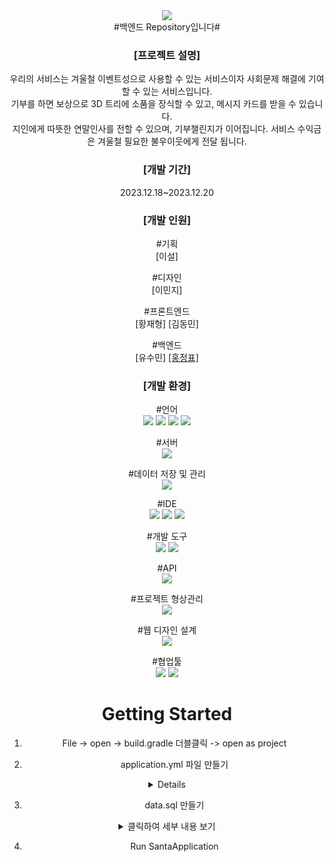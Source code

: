 <div align="center">
<img src="https://capsule-render.vercel.app/api?type=rounded&color=E0F8F7&height=200&section=header&text=Santa&fontSize=90&fontColor=BDBDBD&fontAlign=70&rotate=13&fontAlignY=3"/><br>
#백엔드 Repository입니다#

</br>

<h3>[프로젝트 설명]</h3>
<a>우리의 서비스는 겨울철 이벤트성으로 사용할 수 있는 서비스이자 사회문제 해결에 기여할 수 있는 서비스입니다.</a></br>
<a>기부를 하면 보상으로 3D 트리에 소품을 장식할 수 있고, 메시지 카드를 받을 수 있습니다.</a></br>
<a>지인에게 따뜻한 연말인사를 전할 수 있으며, 기부챌린지가 이어집니다. 서비스 수익금은 겨울철 필요한 불우이웃에게 전달 됩니다.</a>

<h3>[개발 기간]</h3>
<a>2023.12.18~2023.12.20</a></br>
<h3>[개발 인원]</h3>

#기획</br>
<a>[이설]</a>

#디자인</br>
<a>[이민지]</a>

#프론트엔드</br>
<a>[황재형]</a>
<a>[김동민]</a>

#백엔드</br>
<a>[유수민]<a>
<a href="https://github.com/dmsqor">[홍정표]<a>

<h3>[개발 환경]</h3>

#언어</br>
<img src="https://img.shields.io/badge/Java(JDK 17)-F80000?style=flat&logo=Oracle&logoColor=white"/>
<img src="https://img.shields.io/badge/HTML5-E34F26?style=flat&logo=HTML5&logoColor=white"/>
<img src="https://img.shields.io/badge/CSS3-1572B6?style=flat&logo=CSS3&logoColor=white"/>
<img src="https://img.shields.io/badge/JavaScript-F7DF1E?style=flat&logo=JavaScript&logoColor=white"/>

#서버</br>
<img src="https://img.shields.io/badge/Amazon EC2-FF9900?style=flat&logo=Amazon EC2&logoColor=white"/>

#데이터 저장 및 관리</br>
<img src="https://img.shields.io/badge/MariaDB-003545?style=flat&logo=MariaDB&logoColor=white"/>

#IDE</br>
<img src="https://img.shields.io/badge/IntelliJ IDEA-000000?style=flat&logo=IntelliJ IDEA&logoColor=white"/>
<img src="https://img.shields.io/badge/HeldiSQL-569A31?style=flat&logo=&logoColor=white"/>
<img src="https://img.shields.io/badge/Git-F05032?style=flat&logo=Git&logoColor=white"/>

#개발 도구</br>
<img src="https://img.shields.io/badge/Spring Boot-6DB33F?style=flat&logo=Spring Boot&logoColor=white"/>
<img src="https://img.shields.io/badge/React-61DAFB?style=flat&logo=React&logoColor=white"/>

#API</br>
<img src="https://img.shields.io/badge/Google Analytics-E37400?style=flat&logo=googleanalytics&logoColor=white"/>

#프로젝트 형상관리</br>
<img src="https://img.shields.io/badge/GitHub-181717?style=flat&logo=GitHub&logoColor=white"/>

#웹 디자인 설계</br>
<img src="https://img.shields.io/badge/Figma-F24E1E?style=flat&logo=Figma&logoColor=white"/>

#협업툴</br>
<img src="https://img.shields.io/badge/Notion(프로젝트 관리)-000000?style=flat&logo=Notion&logoColor=white"/>
<img src="https://img.shields.io/badge/KakaoTalk(일정 조율)-FFCD00?style=flat&logo=KakaoTalk&logoColor=white"/></br>











# Getting Started

1. File -> open -> build.gradle 더블클릭 -> open as project

2. application.yml 파일 만들기
<details>
  <summary>application.yaml</summary>

```yaml
spring:
  datasource:
    driver-class-name: com.mysql.cj.jdbc.Driver
    url: jdbc:mysql://localhost:3306/{본인커스 }?useSSL=false&serverTimezone=Asia/Seoul&allowPublicKeyRetrieval=true
    username: {본인 커스텀}
    password: {본인 커스텀}

  jackson:
    serialization:
      FAIL_ON_EMPTY_BEANS: true
  jpa:
    hibernate:
      ddl-auto: create
    show_sql: true
    properties:
      hibernate:
        dialect: org.hibernate.dialect.MySQL8Dialect
        format_sql: true
    defer-datasource-initialization: true
  sql:
    init:
      mode: embedded
```

</details>


3. data.sql 만들기

<details>
  <summary>클릭하여 세부 내용 보기</summary>

```SQL
-- The table order was sorted considering the relationship to prevent error from occurring if all are run at once.

-- member Table Create SQL
-- Table Creation SQL - member
CREATE TABLE member
(
    `id`            INT            NOT NULL    AUTO_INCREMENT,
    `email`         VARCHAR(50)    NOT NULL    COMMENT '구글이메일. UNIQUE',
    `password`      VARCHAR(50)    NOT NULL    COMMENT '비밀번호',
    `name`          VARCHAR(50)    NULL        COMMENT '이름',
    `nickname`      VARCHAR(50)    NULL        COMMENT '닉네임',
    `gender`        VARCHAR(50)    NULL        COMMENT '성별',
    `phone_number`  VARCHAR(50)    NULL        COMMENT '전화번호',
    `created_at`    TIMESTAMP      NOT NULL    COMMENT '생성일',
    PRIMARY KEY (id)
);

-- Table Comment SQL - member
ALTER TABLE member COMMENT '유저';


-- submission Table Create SQL
-- Table Creation SQL - submission
CREATE TABLE submission
(
    `id`            INT              NOT NULL    AUTO_INCREMENT,
    `member_id`     INT              NOT NULL    COMMENT '후원한 사람',
    `amount`        INT              NOT NULL    COMMENT '후원 금액',
    `card_message`  VARCHAR(2048)    NULL        COMMENT '카드 문구. metadata',
    `is_actived`    BIT              NULL        DEFAULT 0 COMMENT '활성여부',
    `created_at`    TIMESTAMP        NOT NULL    COMMENT '생성일',
    PRIMARY KEY (id)
);

-- Foreign Key SQL - submission(member_id) -> member(id)
ALTER TABLE submission
    ADD CONSTRAINT FK_submission_member_id_member_id FOREIGN KEY (member_id)
        REFERENCES member (id) ON DELETE RESTRICT ON UPDATE RESTRICT;

-- Delete Foreign Key SQL - submission(member_id)
-- ALTER TABLE submission
-- DROP FOREIGN KEY FK_submission_member_id_member_id;


-- decoration Table Create SQL
-- Table Creation SQL - decoration
CREATE TABLE decoration
(
    `id`           INT            NOT NULL    AUTO_INCREMENT,
    `description`  VARCHAR(50)    NULL        COMMENT '장식품 종류',
    `file`         BLOB           NULL        COMMENT '3D파일',
    `scale`        INT            NULL        COMMENT '크기',
    `location`     VARCHAR(50)    NULL        COMMENT '위치',
    `created_at`   TIMESTAMP      NOT NULL    COMMENT '생성일',
    PRIMARY KEY (id)
);


-- member_decoration_relation Table Create SQL
-- Table Creation SQL - member_decoration_relation
CREATE TABLE member_decoration_relation
(
    `id`             INT          NOT NULL    AUTO_INCREMENT,
    `member_id`      INT          NULL,
    `decoration_id`  INT          NULL,
    `created_at`     TIMESTAMP    NOT NULL,
    PRIMARY KEY (id)
);

-- Foreign Key SQL - member_decoration_relation(decoration_id) -> decoration(id)
ALTER TABLE member_decoration_relation
    ADD CONSTRAINT FK_member_decoration_relation_decoration_id_decoration_id FOREIGN KEY (decoration_id)
        REFERENCES decoration (id) ON DELETE RESTRICT ON UPDATE RESTRICT;

-- Delete Foreign Key SQL - member_decoration_relation(decoration_id)
-- ALTER TABLE member_decoration_relation
-- DROP FOREIGN KEY FK_member_decoration_relation_decoration_id_decoration_id;

-- Foreign Key SQL - member_decoration_relation(member_id) -> member(id)
ALTER TABLE member_decoration_relation
    ADD CONSTRAINT FK_member_decoration_relation_member_id_member_id FOREIGN KEY (member_id)
        REFERENCES member (id) ON DELETE RESTRICT ON UPDATE RESTRICT;

-- Delete Foreign Key SQL - member_decoration_relation(member_id)
-- ALTER TABLE member_decoration_relation
-- DROP FOREIGN KEY FK_member_decoration_relation_member_id_member_id;


-- designated_person Table Create SQL
-- Table Creation SQL - designated_person
CREATE TABLE designated_person
(
    `id`             INT              NOT NULL    AUTO_INCREMENT,
    `submission_id`  INT              NULL        COMMENT '제출',
    `member_id`      INT              NULL        COMMENT '후원한 사람',
    `send_message`   VARCHAR(2048)    NULL        COMMENT '전송 문구',
    `send_email`     VARCHAR(50)      NULL        COMMENT '전송 이메일',
    `created_at`     TIMESTAMP        NOT NULL    COMMENT '생성일',
    PRIMARY KEY (id)
);

-- Foreign Key SQL - designated_person(member_id) -> member(id)
ALTER TABLE designated_person
    ADD CONSTRAINT FK_designated_person_member_id_member_id FOREIGN KEY (member_id)
        REFERENCES member (id) ON DELETE RESTRICT ON UPDATE RESTRICT;

-- Delete Foreign Key SQL - designated_person(member_id)
-- ALTER TABLE designated_person
-- DROP FOREIGN KEY FK_designated_person_member_id_member_id;

-- Foreign Key SQL - designated_person(submission_id) -> submission(id)
ALTER TABLE designated_person
    ADD CONSTRAINT FK_designated_person_submission_id_submission_id FOREIGN KEY (submission_id)
        REFERENCES submission (id) ON DELETE RESTRICT ON UPDATE RESTRICT;

-- Delete Foreign Key SQL - designated_person(submission_id)
-- ALTER TABLE designated_person
-- DROP FOREIGN KEY FK_designated_person_submission_id_submission_id;
```

</details>


4. Run SantaApplication
